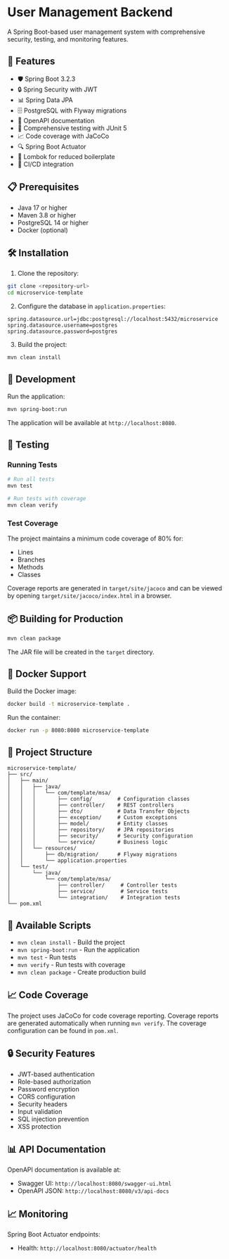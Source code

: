 # User Management Backend

A Spring Boot-based user management system with comprehensive security, testing, and monitoring features.

## 🚀 Features

- 🛡️ Spring Boot 3.2.3
- 🔒 Spring Security with JWT
- 📊 Spring Data JPA
- 🗄️ PostgreSQL with Flyway migrations
- 📝 OpenAPI documentation
- 🧪 Comprehensive testing with JUnit 5
- 📈 Code coverage with JaCoCo
- 🔍 Spring Boot Actuator
- 📝 Lombok for reduced boilerplate
- 🔄 CI/CD integration

## 📋 Prerequisites

- Java 17 or higher
- Maven 3.8 or higher
- PostgreSQL 14 or higher
- Docker (optional)

## 🛠️ Installation

1. Clone the repository:
```bash
git clone <repository-url>
cd microservice-template
```

2. Configure the database in `application.properties`:
```properties
spring.datasource.url=jdbc:postgresql://localhost:5432/microservice
spring.datasource.username=postgres
spring.datasource.password=postgres
```

3. Build the project:
```bash
mvn clean install
```

## 🚀 Development

Run the application:
```bash
mvn spring-boot:run
```

The application will be available at `http://localhost:8080`.

## 🧪 Testing

### Running Tests

```bash
# Run all tests
mvn test

# Run tests with coverage
mvn clean verify
```

### Test Coverage

The project maintains a minimum code coverage of 80% for:
- Lines
- Branches
- Methods
- Classes

Coverage reports are generated in `target/site/jacoco` and can be viewed by opening `target/site/jacoco/index.html` in a browser.

## 📦 Building for Production

```bash
mvn clean package
```

The JAR file will be created in the `target` directory.

## 🐳 Docker Support

Build the Docker image:
```bash
docker build -t microservice-template .
```

Run the container:
```bash
docker run -p 8080:8080 microservice-template
```

## 📁 Project Structure

```
microservice-template/
├── src/
│   ├── main/
│   │   ├── java/
│   │   │   └── com/template/msa/
│   │   │       ├── config/        # Configuration classes
│   │   │       ├── controller/    # REST controllers
│   │   │       ├── dto/           # Data Transfer Objects
│   │   │       ├── exception/     # Custom exceptions
│   │   │       ├── model/         # Entity classes
│   │   │       ├── repository/    # JPA repositories
│   │   │       ├── security/      # Security configuration
│   │   │       └── service/       # Business logic
│   │   └── resources/
│   │       ├── db/migration/      # Flyway migrations
│   │       └── application.properties
│   └── test/
│       └── java/
│           └── com/template/msa/
│               ├── controller/     # Controller tests
│               ├── service/        # Service tests
│               └── integration/    # Integration tests
└── pom.xml
```

## 🔧 Available Scripts

- `mvn clean install` - Build the project
- `mvn spring-boot:run` - Run the application
- `mvn test` - Run tests
- `mvn verify` - Run tests with coverage
- `mvn clean package` - Create production build

## 📈 Code Coverage

The project uses JaCoCo for code coverage reporting. Coverage reports are generated automatically when running `mvn verify`. The coverage configuration can be found in `pom.xml`.

## 🔒 Security Features

- JWT-based authentication
- Role-based authorization
- Password encryption
- CORS configuration
- Security headers
- Input validation
- SQL injection prevention
- XSS protection

## 📊 API Documentation

OpenAPI documentation is available at:
- Swagger UI: `http://localhost:8080/swagger-ui.html`
- OpenAPI JSON: `http://localhost:8080/v3/api-docs`

## 📈 Monitoring

Spring Boot Actuator endpoints:
- Health: `http://localhost:8080/actuator/health`